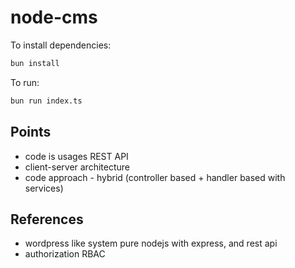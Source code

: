 # node-cms

To install dependencies:

```bash
bun install
```

To run:

```bash
bun run index.ts
```

## Points

- code is usages REST API
- client-server architecture
- code approach - hybrid (controller based + handler based with services)


## References

- wordpress like system pure nodejs with express, and rest api
- authorization RBAC